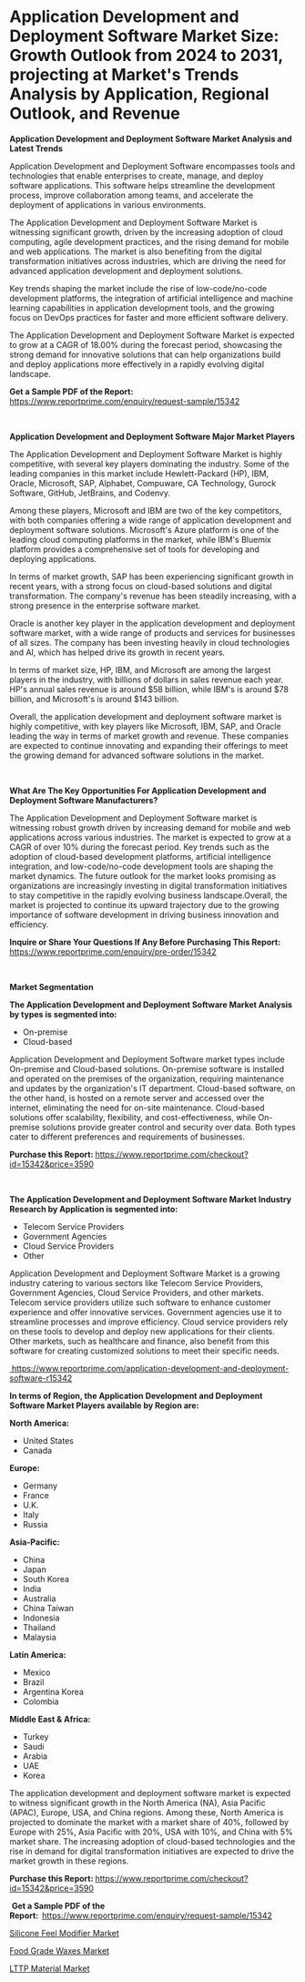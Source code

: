 <p><h1>Application Development and Deployment Software Market Size: Growth Outlook from 2024 to 2031, projecting at Market's Trends Analysis by Application, Regional Outlook, and Revenue</h1></p><p><strong>Application Development and Deployment Software Market Analysis and Latest Trends</strong></p>
<p><p>Application Development and Deployment Software encompasses tools and technologies that enable enterprises to create, manage, and deploy software applications. This software helps streamline the development process, improve collaboration among teams, and accelerate the deployment of applications in various environments.</p><p>The Application Development and Deployment Software Market is witnessing significant growth, driven by the increasing adoption of cloud computing, agile development practices, and the rising demand for mobile and web applications. The market is also benefiting from the digital transformation initiatives across industries, which are driving the need for advanced application development and deployment solutions.</p><p>Key trends shaping the market include the rise of low-code/no-code development platforms, the integration of artificial intelligence and machine learning capabilities in application development tools, and the growing focus on DevOps practices for faster and more efficient software delivery.</p><p>The Application Development and Deployment Software Market is expected to grow at a CAGR of 18.00% during the forecast period, showcasing the strong demand for innovative solutions that can help organizations build and deploy applications more effectively in a rapidly evolving digital landscape.</p></p>
<p><strong>Get a Sample PDF of the Report:&nbsp;</strong> <a href="https://www.reportprime.com/enquiry/request-sample/15342">https://www.reportprime.com/enquiry/request-sample/15342</a></p>
<p>&nbsp;</p>
<p><strong>Application Development and Deployment Software Major Market Players</strong></p>
<p><p>The Application Development and Deployment Software Market is highly competitive, with several key players dominating the industry. Some of the leading companies in this market include Hewlett-Packard (HP), IBM, Oracle, Microsoft, SAP, Alphabet, Compuware, CA Technology, Gurock Software, GitHub, JetBrains, and Codenvy.</p><p>Among these players, Microsoft and IBM are two of the key competitors, with both companies offering a wide range of application development and deployment software solutions. Microsoft's Azure platform is one of the leading cloud computing platforms in the market, while IBM's Bluemix platform provides a comprehensive set of tools for developing and deploying applications.</p><p>In terms of market growth, SAP has been experiencing significant growth in recent years, with a strong focus on cloud-based solutions and digital transformation. The company's revenue has been steadily increasing, with a strong presence in the enterprise software market.</p><p>Oracle is another key player in the application development and deployment software market, with a wide range of products and services for businesses of all sizes. The company has been investing heavily in cloud technologies and AI, which has helped drive its growth in recent years.</p><p>In terms of market size, HP, IBM, and Microsoft are among the largest players in the industry, with billions of dollars in sales revenue each year. HP's annual sales revenue is around $58 billion, while IBM's is around $78 billion, and Microsoft's is around $143 billion.</p><p>Overall, the application development and deployment software market is highly competitive, with key players like Microsoft, IBM, SAP, and Oracle leading the way in terms of market growth and revenue. These companies are expected to continue innovating and expanding their offerings to meet the growing demand for advanced software solutions in the market.</p></p>
<p>&nbsp;</p>
<p><strong>What Are The Key Opportunities For Application Development and Deployment Software Manufacturers?</strong></p>
<p><p>The Application Development and Deployment Software market is witnessing robust growth driven by increasing demand for mobile and web applications across various industries. The market is expected to grow at a CAGR of over 10% during the forecast period. Key trends such as the adoption of cloud-based development platforms, artificial intelligence integration, and low-code/no-code development tools are shaping the market dynamics. The future outlook for the market looks promising as organizations are increasingly investing in digital transformation initiatives to stay competitive in the rapidly evolving business landscape.Overall, the market is projected to continue its upward trajectory due to the growing importance of software development in driving business innovation and efficiency.</p></p>
<p><strong>Inquire or Share Your Questions If Any Before Purchasing This Report:</strong> <a href="https://www.reportprime.com/enquiry/pre-order/15342">https://www.reportprime.com/enquiry/pre-order/15342</a></p>
<p>&nbsp;</p>
<p><strong>Market Segmentation</strong></p>
<p><strong>The Application Development and Deployment Software Market Analysis by types is segmented into:</strong></p>
<p><ul><li>On-premise</li><li>Cloud-based</li></ul></p>
<p><p>Application Development and Deployment Software market types include On-premise and Cloud-based solutions. On-premise software is installed and operated on the premises of the organization, requiring maintenance and updates by the organization's IT department. Cloud-based software, on the other hand, is hosted on a remote server and accessed over the internet, eliminating the need for on-site maintenance. Cloud-based solutions offer scalability, flexibility, and cost-effectiveness, while On-premise solutions provide greater control and security over data. Both types cater to different preferences and requirements of businesses.</p></p>
<p><strong>Purchase this Report:&nbsp;</strong><a href="https://www.reportprime.com/checkout?id=15342&price=3590">https://www.reportprime.com/checkout?id=15342&price=3590</a></p>
<p>&nbsp;</p>
<p><strong>The Application Development and Deployment Software Market Industry Research by Application is segmented into:</strong></p>
<p><ul><li>Telecom Service Providers</li><li>Government Agencies</li><li>Cloud Service Providers</li><li>Other</li></ul></p>
<p><p>Application Development and Deployment Software Market is a growing industry catering to various sectors like Telecom Service Providers, Government Agencies, Cloud Service Providers, and other markets. Telecom service providers utilize such software to enhance customer experience and offer innovative services. Government agencies use it to streamline processes and improve efficiency. Cloud service providers rely on these tools to develop and deploy new applications for their clients. Other markets, such as healthcare and finance, also benefit from this software for creating customized solutions to meet their specific needs.</p></p>
<p><a href="https://www.reportprime.com/application-development-and-deployment-software-r15342">&nbsp;https://www.reportprime.com/application-development-and-deployment-software-r15342</a></p>
<p><strong>In terms of Region, the Application Development and Deployment Software Market Players available by Region are:</strong></p>
<p>
    <p> <strong> North America: </strong>
        <ul>
            <li>United States</li>
            <li>Canada</li>
        </ul>
        </p> 
    <p> <strong> Europe: </strong>
        <ul>
            <li>Germany</li>
            <li>France</li>
            <li>U.K.</li>
            <li>Italy</li>
            <li>Russia</li>
        </ul>
        </p> 
    <p> <strong> Asia-Pacific: </strong>
        <ul>
            <li>China</li>
            <li>Japan</li>
            <li>South Korea</li>
            <li>India</li>
            <li>Australia</li>
            <li>China Taiwan</li>
            <li>Indonesia</li>
            <li>Thailand</li>
            <li>Malaysia</li>
        </ul>
        </p> 
    <p> <strong> Latin America: </strong>
        <ul>
            <li>Mexico</li>
            <li>Brazil</li>
            <li>Argentina Korea</li>
            <li>Colombia</li>
        </ul>
        </p> 
    <p> <strong> Middle East & Africa: </strong>
        <ul>
            <li>Turkey</li>
            <li>Saudi</li>
            <li>Arabia</li>
            <li>UAE</li>
            <li>Korea</li>
        </ul>
    </p>
    </p>
<p><p>The application development and deployment software market is expected to witness significant growth in the North America (NA), Asia Pacific (APAC), Europe, USA, and China regions. Among these, North America is projected to dominate the market with a market share of 40%, followed by Europe with 25%, Asia Pacific with 20%, USA with 10%, and China with 5% market share. The increasing adoption of cloud-based technologies and the rise in demand for digital transformation initiatives are expected to drive the market growth in these regions.</p></p>
<p><strong>Purchase this Report: </strong><a href="https://www.reportprime.com/checkout?id=15342&price=3590">https://www.reportprime.com/checkout?id=15342&price=3590</a></p>
<p>&nbsp;<strong>Get a Sample PDF of the Report:&nbsp;&nbsp;</strong><a href="https://www.reportprime.com/enquiry/request-sample/15342">https://www.reportprime.com/enquiry/request-sample/15342</a></p>
<p><strong></strong></p>
<p><p><a href="https://www.linkedin.com/pulse/silicone-feel-modifier-market-size-share-amp-trends-analysis-kteme?trackingId=mv4vsgC%2Fb492Mwx3AX3qVQ%3D%3D">Silicone Feel Modifier Market</a></p><p><a href="https://www.linkedin.com/pulse/food-grade-waxes-market-size-share-global-analysis-4vi3e?trackingId=CQrl1ruupxSan37N%2BDPd8Q%3D%3D">Food Grade Waxes Market</a></p><p><a href="https://www.linkedin.com/pulse/lttp-material-market-size-2024-2031-global-industrial-analysis-futge?trackingId=e%2BJNtdKblYN3IlMTjJFHbA%3D%3D">LTTP Material Market</a></p></p>